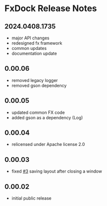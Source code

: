 # FxDock Release Notes


## 2024.0408.1735
- major API changes
- redesigned fx framework
- common updates
- documentation update


## 0.00.06
- removed legacy logger
- removed gson dependency


## 0.00.05
- updated common FX code
- added gson as a dependency (Log)


## 0.00.04
- relicensed under Apache license 2.0


## 0.00.03
- fixed [#3](https://github.com/andy-goryachev/FxDock/issues/3) saving layout after closing a window

	
## 0.00.02
- initial public release